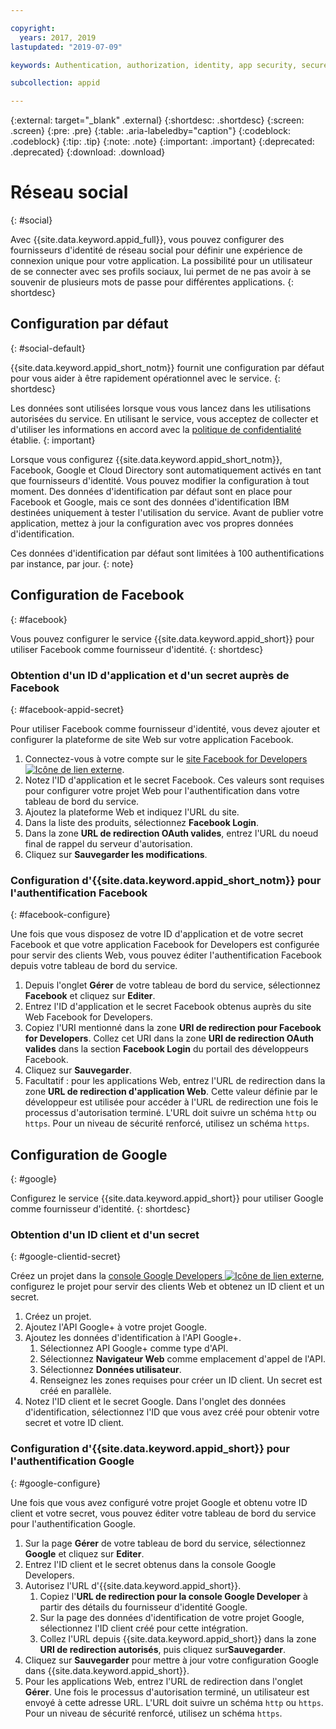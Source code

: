```yaml
---

copyright:
  years: 2017, 2019
lastupdated: "2019-07-09"

keywords: Authentication, authorization, identity, app security, secure, custom, proprietary, social, facebook, google, 

subcollection: appid

---
```


{:external: target="_blank" .external}
{:shortdesc: .shortdesc}
{:screen: .screen}
{:pre: .pre}
{:table: .aria-labeledby="caption"}
{:codeblock: .codeblock}
{:tip: .tip}
{:note: .note}
{:important: .important}
{:deprecated: .deprecated}
{:download: .download}

# Réseau social
{: #social}

Avec {{site.data.keyword.appid_full}}, vous pouvez configurer des fournisseurs d'identité de réseau social pour définir une expérience de connexion unique pour votre application. La possibilité pour un utilisateur de se connecter avec ses profils sociaux, lui permet de ne pas avoir à se souvenir de plusieurs mots de passe pour différentes applications.
{: shortdesc}


## Configuration par défaut
{: #social-default}

{{site.data.keyword.appid_short_notm}} fournit une configuration par défaut pour vous aider à être rapidement opérationnel avec le service.
{: shortdesc}

Les données sont utilisées lorsque vous vous lancez dans les utilisations autorisées du service. En utilisant le service, vous acceptez de collecter et d'utiliser les informations en accord avec la [politique de confidentialité](/docs/services/appid?topic=appid-privacy-policy) établie.
{: important}


Lorsque vous configurez {{site.data.keyword.appid_short_notm}}, Facebook, Google et Cloud Directory sont automatiquement activés en tant que fournisseurs d'identité. Vous pouvez modifier la configuration à tout moment. Des données d'identification par défaut sont en place pour Facebook et Google, mais ce sont des données d'identification IBM destinées uniquement à tester l'utilisation du service. Avant de publier votre application, mettez à jour la configuration avec vos propres données d'identification.

Ces données d'identification par défaut sont limitées à 100 authentifications par instance, par jour.
{: note}


## Configuration de Facebook
{: #facebook}

Vous pouvez configurer le service {{site.data.keyword.appid_short}} pour utiliser Facebook comme fournisseur d'identité.
{: shortdesc}

### Obtention d'un ID d'application et d'un secret auprès de Facebook
{: #facebook-appid-secret}

Pour utiliser Facebook comme fournisseur d'identité, vous devez ajouter et configurer la plateforme de site Web sur votre application Facebook.

1. Connectez-vous à votre compte sur le <a href="https://developers.facebook.com/docs/apps#register" target="_blank">site Facebook for Developers <img src="../../icons/launch-glyph.svg" alt="Icône de lien externe"></a>.
2. Notez l'ID d'application et le secret Facebook. Ces valeurs sont requises pour configurer votre projet Web pour l'authentification dans votre tableau de bord du service.
3. Ajoutez la plateforme Web et indiquez l'URL du site.
4. Dans la liste des produits, sélectionnez **Facebook Login**.
5. Dans la zone **URL de redirection OAuth valides**, entrez l'URL du noeud final de rappel du serveur d'autorisation.
6. Cliquez sur **Sauvegarder les modifications**.


### Configuration d'{{site.data.keyword.appid_short_notm}} pour l'authentification Facebook
{: #facebook-configure}

Une fois que vous disposez de votre ID d'application et de votre secret Facebook et que votre application Facebook for Developers est configurée pour servir des clients Web, vous pouvez éditer l'authentification Facebook depuis votre tableau de bord du service.

1. Depuis l'onglet **Gérer** de votre tableau de bord du service, sélectionnez **Facebook** et cliquez sur **Editer**.
2. Entrez l'ID d'application et le secret Facebook obtenus auprès du site Web Facebook for Developers.
3. Copiez l'URI mentionné dans la zone **URI de redirection pour Facebook for Developers**. Collez cet URI dans la zone **URI de redirection OAuth valides** dans la section **Facebook Login** du portail des développeurs Facebook.
4. Cliquez sur **Sauvegarder**.
5. Facultatif : pour les applications Web, entrez l'URL de redirection dans la zone **URL de redirection d'application Web**. Cette valeur définie par le développeur est utilisée pour accéder à l'URL de redirection une fois le processus d'autorisation terminé. L'URL doit suivre un schéma `http` ou `https`. Pour un niveau de sécurité renforcé, utilisez un schéma `https`.


## Configuration de Google
{: #google}

Configurez le service {{site.data.keyword.appid_short}} pour utiliser Google comme fournisseur d'identité.
{: shortdesc}

### Obtention d'un ID client et d'un secret
{: #google-clientid-secret}

Créez un projet dans la <a href="https://developers.google.com/" target="_blank">console Google Developers <img src="../../icons/launch-glyph.svg" alt="Icône de lien externe"></a>, configurez le projet pour servir des clients Web et obtenez un ID client et un secret.

1. Créez un projet.
2. Ajoutez l'API Google+ à votre projet Google.
3. Ajoutez les données d'identification à l'API Google+.
    1. Sélectionnez API Google+ comme type d'API.
    2. Sélectionnez **Navigateur Web** comme emplacement d'appel de l'API.
    3. Sélectionnez **Données utilisateur**.
    4. Renseignez les zones requises pour créer un ID client. Un secret est créé en parallèle.
4. Notez l'ID client et le secret Google. Dans l'onglet des données d'identification, sélectionnez l'ID que vous avez créé pour obtenir votre secret et votre ID client.

### Configuration d'{{site.data.keyword.appid_short}} pour l'authentification Google
{: #google-configure}

Une fois que vous avez configuré votre projet Google et obtenu votre ID client et votre secret, vous pouvez éditer votre tableau de bord du service pour l'authentification Google.

1. Sur la page **Gérer** de votre tableau de bord du service, sélectionnez **Google** et cliquez sur **Editer**.
2. Entrez l'ID client et le secret obtenus dans la console Google Developers.
3. Autorisez l'URL d'{{site.data.keyword.appid_short}}.
    1. Copiez l'**URL de redirection pour la console Google Developer** à partir des détails du fournisseur d'identité Google.
    2. Sur la page des données d'identification de votre projet Google, sélectionnez l'ID client créé pour cette intégration.
    3. Collez l'URL depuis {{site.data.keyword.appid_short}} dans la zone **URI de redirection autorisés**, puis cliquez sur**Sauvegarder**.
4. Cliquez sur **Sauvegarder** pour mettre à jour votre configuration Google dans {{site.data.keyword.appid_short}}.
5. Pour les applications Web, entrez l'URL de redirection dans l'onglet **Gérer**. Une fois le processus d'autorisation terminé, un utilisateur est envoyé à cette adresse URL. L'URL doit suivre un schéma `http` ou `https`. Pour un niveau de sécurité renforcé, utilisez un schéma `https`.







